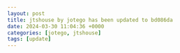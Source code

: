 ```yaml
---
layout: post
title: jtshouse by jotego has been updated to bd086da
date: 2024-03-30 11:04:36 +0000
categories: [jotego, jtshouse]
tags: [update]
---
```


